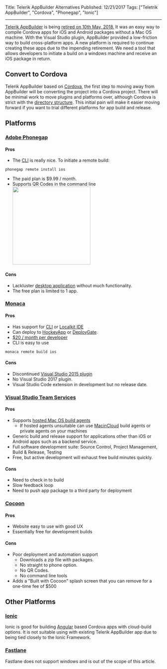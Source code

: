Title: Telerik AppBuilder Alternatives
Published: 12/21/2017
Tags: ["Teletrik AppBuilder", "Cordova", "Phonegap", "Ionic"]

---

[Telerik AppBuilder](https://docs.telerik.com/platform/appbuilder/) is being [retired on 10th May, 2018.](https://www.telerik.com/platform-next-level) It was an easy way to compile Cordova apps for iOS and Android packages without a Mac OS machine. With the Visual Studio plugin, AppBuilder provided a low-friction way to build cross-platform apps. A new platform is required to continue creating these apps due to the impending retirement. We need a tool that allows developers to initiate a build on a windows machine and receive an iOS package in return.

## Convert to Cordova

Telerik AppBuilder based on [Cordova](https://cordova.apache.org/), the first step to moving away from AppBuilder will be converting the project into a Cordova project. There will be minimal work to move plugins and platforms over, although Cordova is strict with the [directory structure](https://cordova.apache.org/docs/en/latest/reference/cordova-cli/). This initial pain will make it easier moving forward if you want to trial different platforms for app build and release.

## Platforms

### [Adobe Phonegap](https://build.phonegap.com/)

#### Pros

- The [CLI](https://phonegap.com/products/#phonegap-cli-section) is really nice. To initiate a remote build:

```
phonegap remote install ios
```

- The paid plan is $9.99 / month.
- Supports QR Codes in the command line
  <img src="https://i.imgur.com/ajpwZlO.png" width="250">

#### Cons

- Lackluster [desktop application](https://phonegap.com/products/#desktop-app-section) without much functionality.
- The free plan is limited to 1 app.

### [Monaca](https://monaca.io/)

#### Pros

- Has support for [CLI](https://github.com/monaca/monaca-cli) or [Localkit IDE](https://monaca.io/localkit.html)
- Can deploy to [HockeyApp](https://hockeyapp.net/) or [DeployGate](https://deploygate.com/?locale=en).
- [$20 / month per developer](https://monaca.io/pricing.html)
- CLI is easy to use

```
monaca remote build ios
```

#### Cons

- Discontinued [Visual Studio 2015 plugin](https://marketplace.visualstudio.com/items?itemName=MonacaandOnsenUI.MonacaforVisualStudio2015)
- No Visual Studio 2017 plugin.
- Visual Studio Code extension in development but no release date.

### [Visual Studio Team Services](https://www.visualstudio.com/team-services/)

#### Pros

- Supports [hosted Mac OS build agents](https://blogs.msdn.microsoft.com/devops/2017/11/16/cloud-hosted-mac-agents-for-ci-cd-pipelines/)
  - If hosted agents unsuitable can use [MacinCloud](https://www.macincloud.com/) build agents or private agents on your machines
- Generic build and release support for applications other than iOS or Android apps such as a backend service.
- Full software development suite: Source Control, Project Management, Build & Release, Testing
- Free, but active development will exhaust free build minutes quickly.

#### Cons

- Need to check in to build
- Slow feedback loop
- Need to push app package to a third party for deployment

### [Cocoon](https://cocoon.io/)

#### Pros

- Website easy to use with good UX
- Essentially free for development builds

#### Cons

- Poor deployment and automation support
  - Downloads a zip file with packages.
  - No straight to phone option.
  - No QR Codes.
  - No command line tools
- Adds a "Built with Cocoon" splash screen that you can remove for a one-time fee of $500

## Other Platforms

### [Ionic](https://ionicframework.com/)

Ionic is good for building [Angular](https://angular.io/) based Cordova apps with cloud-build options. It is not suitable using with existing Telerik AppBuilder app due to being tied closely to the Ionic Framework.

### [Fastlane](https://fastlane.tools/)

Fastlane does not support windows and is out of the scope of this article.
